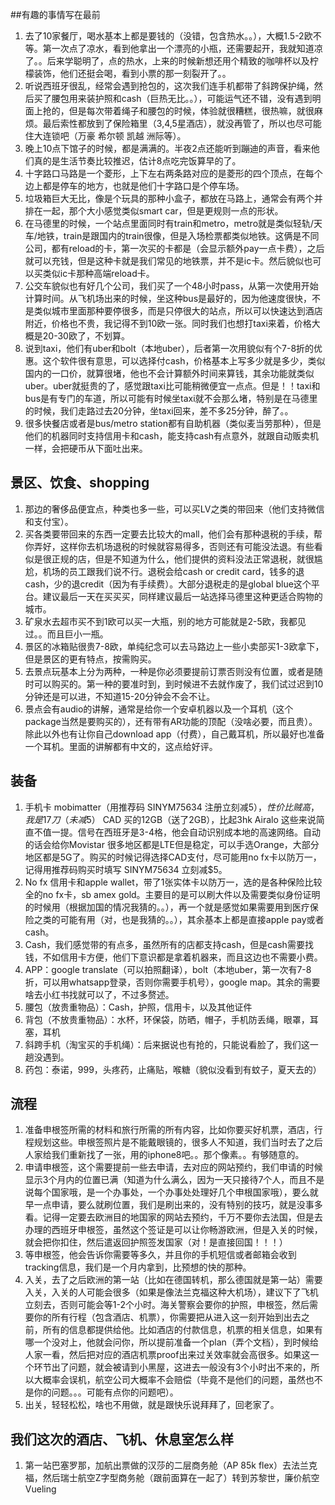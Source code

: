 ##有趣的事情写在最前
1. 去了10家餐厅，喝水基本上都是要钱的（没错，包含热水。。），大概1.5-2欧不等。第一次点了凉水，看到他拿出一个漂亮的小瓶，还需要起开，我就知道凉了。。后来学聪明了，点的热水，上来的时候新想还用个精致的咖啡杯以及柠檬装饰，他们还挺会喝，看到小票的那一刻裂开了。。
2. 听说西班牙很乱，经常会遇到抢包的，这次我们连手机都带了斜跨保护绳，然后买了腰包用来装护照和cash（巨热无比。。），可能运气还不错，没有遇到明面上抢的，但是每次带着绳子和腰包的时候，体验就很糟糕，很热嘛，就很麻烦。最后索性都放到了保险箱里（3,4,5星酒店），就没再管了，所以也尽可能住大连锁吧（万豪 希尔顿 凯越 洲际等）。
3. 晚上10点下馆子的时候，都是满满的。半夜2点还能听到蹦迪的声音，看来他们真的是生活节奏比较推迟，估计8点吃完饭算早的了。
4. 十字路口马路是一个菱形，上下左右两条路对应的是菱形的四个顶点，在每个边上都是停车的地方，也就是他们十字路口是个停车场。
5. 垃圾箱巨大无比，像是个玩具的那种小盒子，都放在马路上，通常会有两个并排在一起，那个大小感觉类似smart car，但是更规则一点的形状。
6. 在马德里的时候，一个站点里面同时有train和metro，metro就是类似轻轨/天车/地铁，train是跟国内的train很像，但是入场检票都类似地铁。这俩是不同公司，都有reload的卡，第一次买的卡都是（会显示额外pay一点卡费），之后就可以充钱，但是这种卡就是我们常见的地铁票，并不是ic卡。然后貌似也可以买类似ic卡那种高端reload卡。
7. 公交车貌似也有好几个公司，我们买了一个48小时pass，从第一次使用开始计算时间。从飞机场出来的时候，坐这种bus是最好的，因为他速度很快，不是类似城市里面那种要停很多，而是只停很大的站点，所以可以快速达到酒店附近，价格也不贵，我记得不到10欧一张。同时我们也想打taxi来着，价格大概是20-30欧了，不划算。
8. 说到taxi，他们有uber和bolt（本地uber），后者第一次用貌似有个7-8折的优惠。这个软件很有意思，可以选择付cash，价格基本上写多少就是多少，类似国内的一口价，就算很堵，他也不会计算额外时间来算钱，其余功能就类似uber。uber就挺贵的了，感觉跟taxi比可能稍微便宜一点点。但是！！taxi和bus是有专门的车道，所以可能有时候坐taxi就不会那么堵，特别是在马德里的时候，我们走路过去20分钟，坐taxi回来，差不多25分钟，醉了。。
9. 很多快餐店或者是bus/metro station都有自助机器（类似麦当劳那种），但是他们的机器同时支持信用卡和cash，能支持cash有点意外，就跟自动贩卖机一样，会把硬币从下面吐出来。


## 景区、饮食、shopping
1. 那边的奢侈品便宜点，种类也多一些，可以买LV之类的带回来（他们支持微信和支付宝）。
2. 买各类要带回来的东西一定要去比较大的mall，他们会有那种退税的手续，帮你弄好，这样你去机场退税的时候就容易得多，否则还有可能没法退。有些看似是很正规的店，但是不知道为什么，他们提供的资料没法正常退税，就很尴尬，机场的员工跟我们说不行。退税会给cash or credit card，钱多的退cash，少的退credit（因为有手续费）。大部分退税走的是global blue这个平台。建议最后一天在买买买，同样建议最后一站选择马德里这种更适合购物的城市。
3. 矿泉水去超市买不到1欧可以买一大瓶，别的地方可能就是2-5欧，我都见过。。而且巨小一瓶。
4. 景区的冰箱贴很贵7-8欧，单纯纪念可以去马路边上一些小卖部买1-3欧拿下，但是景区的更有特点，按需购买。
5. 去景点玩基本上分为两种，一种是你必须要提前订票否则没有位置，或者是随时可以购买的。第一种的要准时到，到时候进不去就作废了，我们试过迟到10分钟还是可以进，不知道15-20分钟会不会不让。
6. 景点会有audio的讲解，通常是给你一个安卓机器以及一个耳机（这个package当然是要购买的），还有带有AR功能的顶配（没啥必要，而且贵）。除此以外也有让你自己download app（付费），自己戴耳机，所以最好也准备一个耳机。里面的讲解都有中文的，这点给好评。

## 装备
1. 手机卡 mobimatter（用推荐码 SINYM75634 注册立刻减$5），性价比贼高，我是17刀（未减$5） CAD 买的12GB（送了2GB），比起3hk Airalo 这些来说简直不值一提。信号在西班牙是3-4格，他会自动识别成本地的高速网络。自动的话会给你Movistar 很多地区都是LTE但是稳定，可以手选Orange，大部分地区都是5G了。购买的时候记得选择CAD支付，尽可能用no fx卡以防万一，记得用推荐码购买时填写 SINYM75634 立刻减$5。
7. No fx 信用卡和apple wallet，带了1张实体卡以防万一，选的是各种保险比较全的no fx卡，sb amex gold。主要目的是可以刷大件以及需要类似身份证明的时候用（根据加国的情况我猜的。。），再一个就是感觉如果需要用到医疗保险之类的可能有用（对，也是我猜的。。），其余基本上都是直接apple pay或者cash。
8. Cash，我们感觉带的有点多，虽然所有的店都支持cash，但是cash需要找钱，不如信用卡方便，他们下意识都是拿着机器来，而且这边也不需要小费。
9. APP：google translate（可以拍照翻译），bolt（本地uber，第一次有7-8折，可以用whatsapp登录，否则你需要手机号），google map。其余的需要啥去小红书找就可以了，不过多赘述。
10. 腰包（放贵重物品）：Cash，护照，信用卡，以及其他证件
11. 背包（不放贵重物品）：水杯，环保袋，防晒，帽子，手机防丢绳，眼罩，耳塞，耳机
12. 斜跨手机（淘宝买的手机绳）：后来据说也有抢的，只能说看脸了，我们这一趟没遇到。
13. 药包：泰诺，999，头疼药，止痛贴，喉糖（貌似没看到有蚊子，夏天去的）

## 流程
1. 准备申根签所需的材料和旅行所需的所有内容，比如你要买好机票，酒店，行程规划这些。申根签照片是不能戴眼镜的，很多人不知道，我们当时去了之后人家给我们重新找了一张，用的iphone8吧。。那个像素。。有够随意的。
2. 申请申根签，这个需要提前一些去申请，去对应的网站预约，我们申请的时候显示3个月内的位置已满（知道为什么满么，因为一天只接待7个人，而且不是说每个国家哦，是一个办事处，一个办事处处理好几个申根国家哦），要么就早一点申请，要么就刷位置，我们是刷出来的，没有特别的技巧，就是没事多看。记得一定要去欧洲目的地国家的网站去预约，千万不要你去法国，但是去办理的西班牙申根签，虽然这个签证是可以让你畅游欧洲，但是入关的时候，就会把你扣住，然后遣返回护照签发国家（对！是直接回国！！！）
3. 等申根签，他会告诉你需要等多久，并且你的手机短信或者邮箱会收到tracking信息，我们是一个月内拿到，比预想的快的那种。
4. 入关，去了之后欧洲的第一站（比如在德国转机，那么德国就是第一站）需要入关，入关的人可能会很多（如果是像法兰克福这种大机场），建议下了飞机立刻去，否则可能会等1-2个小时。海关警察会要你的护照，申根签，然后需要你的所有行程（包含酒店、机票），你需要把从进入这一刻开始到出去之前，所有的信息都提供给他。比如酒店的付款信息，机票的相关信息，如果有哪一个没对上，他就会问你，所以提前准备一个plan（弄个文档），到时候给人家一看，然后把对应的酒店机票proof出来过关效率就会高很多。如果这一个环节出了问题，就会被请到小黑屋，这进去一般没有3个小时出不来的，所以大概率会误机，航空公司大概率不会赔偿（毕竟不是他们的问题，虽然也不是你的问题。。。可能有点你的问题吧）。
5. 出关，轻轻松松，啥也不用做，就是跟快乐说拜拜了，回老家了。

## 我们这次的酒店、飞机、休息室怎么样
1. 第一站巴塞罗那，加航出票做的汉莎的二层商务舱（AP 85k flex）去法兰克福，然后瑞士航空Z字型商务舱（跟前面算在一起了）转到苏黎世，廉价航空Vueling



